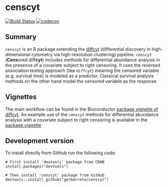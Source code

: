 # censcyt

[![Build Status](https://travis-ci.org/retogerber/censcyt.svg?branch=main)](https://travis-ci.org/retogerber/censcyt)
[![codecov](https://codecov.io/gh/retogerber/censcyt/branch/main/graph/badge.svg)](https://codecov.io/gh/retogerber/censcyt)

## Summary

`censcyt` is an R package extending the [diffcyt](https://github.com/lmweber/diffcyt) (differential discovery in high-dimensional cytometry via high-resolution clustering) pipeline. `censcyt` (**Cens**ored diff**cyt**) includes methods for differential abundance analysis in the presence of a covariate subject to right censoring. It uses the *reversed* association testing approach (like `diffcyt`) meaning the censored variable (e.g. survival time) is modeled as a predictor. Classical survival analysis methods on the other hand model the censored variable as the response.


## Vignettes

The main workflow can be found in the Bioconductor [package vignette of diffcyt](http://bioconductor.org/packages/release/bioc/vignettes/diffcyt/inst/doc/diffcyt_workflow.html). 
An example use of the `censcyt` methods for differential abundance analysis with a covariate subject to right censoring is 
available in the [package vignette](https://github.com/retogerber/censcyt/blob/main/vignettes/censored_covariate.Rmd)


## Development version

To install directly from GitHub run the following code:
```{r}
# First install 'devtools' package from CRAN
install.packages("devtools")

# Then install 'censcyt' package from GitHub
devtools::install_github("gerberreto/censcyt")
```

